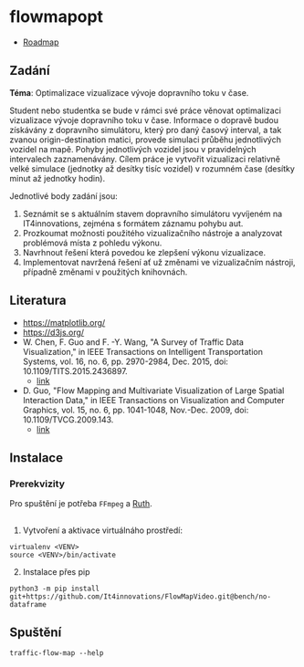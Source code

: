 # flowmapopt

* [Roadmap](../../wikis/Roadmap)

## Zadání
**Téma**: Optimalizace vizualizace vývoje dopravního toku v čase.

Student nebo studentka se bude v rámci své práce věnovat optimalizaci vizualizace vývoje dopravního toku v čase. Informace o dopravě budou získávány z dopravního simulátoru, který pro daný časový interval, a tak zvanou origin-destination matici, provede simulaci průběhu jednotlivých vozidel na mapě. Pohyby jednotlivých vozidel jsou v pravidelných intervalech zaznamenávány. Cílem práce je vytvořit vizualizaci relativně velké simulace (jednotky až desítky tisíc vozidel) v rozumném čase (desítky minut až jednotky hodin).

Jednotlivé body zadání jsou:
1.	Seznámit se s aktuálním stavem dopravního simulátoru vyvíjeném na IT4innovations, zejména s formátem záznamu pohybu aut.
2.	Prozkoumat možnosti použitého vizualizačního nástroje a analyzovat problémová místa z pohledu výkonu.
3.	Navrhnout řešení která povedou ke zlepšení výkonu vizualizace.
4.	Implementovat navržená řešení ať už změnami ve vizualizačním nástroji, případně změnami v použitých knihovnách.

## Literatura

* https://matplotlib.org/
* https://d3js.org/
* W. Chen, F. Guo and F. -Y. Wang, "A Survey of Traffic Data Visualization," in IEEE Transactions on Intelligent Transportation Systems, vol. 16, no. 6, pp. 2970-2984, Dec. 2015, doi: 10.1109/TITS.2015.2436897.
  * [link](https://ieeexplore.ieee.org/abstract/document/7120975?casa_token=SS_93qCqCkoAAAAA:HoxHGaz1nd4d4u_TCP7qhNqVbFyGSFSGeUl7hip1F0jfK0h17_CniYEfNoPmTdoi5fMxwAkiBnA)
* D. Guo, "Flow Mapping and Multivariate Visualization of Large Spatial Interaction Data," in IEEE Transactions on Visualization and Computer Graphics, vol. 15, no. 6, pp. 1041-1048, Nov.-Dec. 2009, doi: 10.1109/TVCG.2009.143.
  * [link](https://ieeexplore.ieee.org/abstract/document/5290710?casa_token=DC5BcbHVqmoAAAAA:R_xmPvuwNwrCzqfsHh90M3khegg0MxahsWsKT1UN7WGlf7LunyogQldebv8ZvKYtZWyi8h5UY9I)


## Instalace

### Prerekvizity

Pro spuštění je potřeba `FFmpeg` a [Ruth](https://github.com/It4innovations/ruth).

##

1. Vytvoření a aktivace virtuálnáho prostředí:
```
virtualenv <VENV>
source <VENV>/bin/activate
```


2. Instalace přes pip
```
python3 -m pip install git+https://github.com/It4innovations/FlowMapVideo.git@bench/no-dataframe
```

## Spuštění
```
traffic-flow-map --help
```


